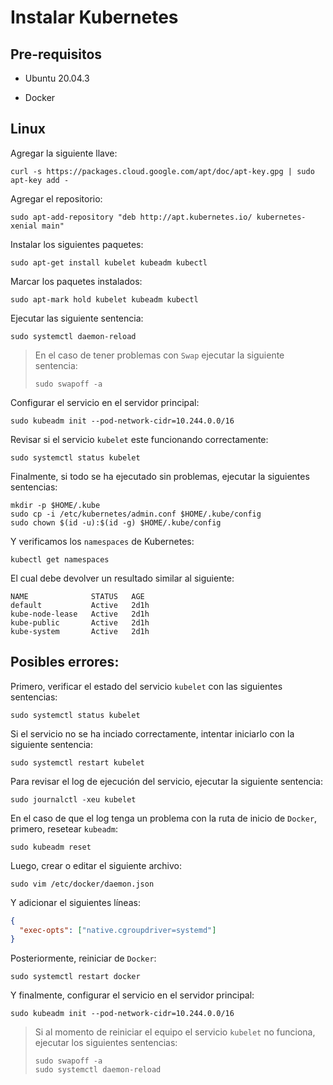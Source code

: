 # Instalar Kubernetes

## Pre-requisitos

- Ubuntu 20.04.3

- Docker

## Linux

Agregar la siguiente llave:

```
curl -s https://packages.cloud.google.com/apt/doc/apt-key.gpg | sudo apt-key add -
```

Agregar el repositorio:

```
sudo apt-add-repository "deb http://apt.kubernetes.io/ kubernetes-xenial main"
```

Instalar los siguientes paquetes:

```
sudo apt-get install kubelet kubeadm kubectl
```

Marcar los paquetes instalados:

```
sudo apt-mark hold kubelet kubeadm kubectl
```

Ejecutar las siguiente sentencia:

```
sudo systemctl daemon-reload
```

> En el caso de tener problemas con `Swap` ejecutar la siguiente sentencia:
> 
> ```
> sudo swapoff -a
> ```

Configurar el servicio en el servidor principal:

```
sudo kubeadm init --pod-network-cidr=10.244.0.0/16
```

Revisar si el servicio `kubelet` este funcionando correctamente:

```
sudo systemctl status kubelet
```

Finalmente, si todo se ha ejecutado sin problemas, ejecutar la siguientes sentencias:

```
mkdir -p $HOME/.kube
sudo cp -i /etc/kubernetes/admin.conf $HOME/.kube/config
sudo chown $(id -u):$(id -g) $HOME/.kube/config
```

Y verificamos los `namespaces` de Kubernetes:

```
kubectl get namespaces
```

 El cual debe devolver un resultado similar al siguiente:

```
NAME              STATUS   AGE
default           Active   2d1h
kube-node-lease   Active   2d1h
kube-public       Active   2d1h
kube-system       Active   2d1h
```

## Posibles errores:

Primero, verificar el estado del servicio `kubelet` con las siguientes sentencias:

```
sudo systemctl status kubelet
```

Si el servicio no se ha inciado correctamente, intentar iniciarlo con la siguiente sentencia:

```
sudo systemctl restart kubelet
```

Para revisar el log de ejecución del servicio, ejecutar la siguiente sentencia:

```
sudo journalctl -xeu kubelet
```

En el caso de que el log tenga un problema con la ruta de inicio de `Docker`, primero, resetear `kubeadm`:

```
sudo kubeadm reset
```

Luego, crear o editar el siguiente archivo:

```
sudo vim /etc/docker/daemon.json
```

Y adicionar el siguientes líneas:

```json
{
  "exec-opts": ["native.cgroupdriver=systemd"]
}
```

Posteriormente, reiniciar de `Docker`:

```
sudo systemctl restart docker
```

Y finalmente, configurar el servicio en el servidor principal:

```
sudo kubeadm init --pod-network-cidr=10.244.0.0/16
```

> Si al momento de reiniciar el equipo el servicio `kubelet` no funciona, ejecutar los siguientes sentencias:
> 
> ```
> sudo swapoff -a
> sudo systemctl daemon-reload
> ```


